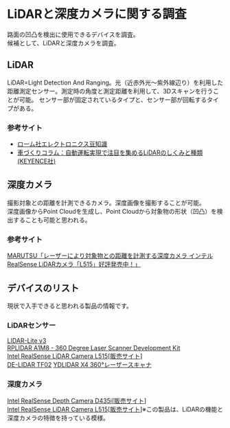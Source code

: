 LiDARと深度カメラに関する調査
===  
路面の凹凸を検出に使用できるデバイスを調査。  
候補として、LiDARと深度カメラを調査。  

## LiDAR
LiDAR=Light Detection And Ranging。光（近赤外光～紫外線辺り）を利用した距離測定センサー。測定時の角度と測定距離を利用して、3Dスキャンを行うことが可能。
センサー部が固定されているタイプと、センサー部が回転するタイプがある。  
  
### 参考サイト  
- [ローム社エレクトロニクス豆知識](https://www.rohm.co.jp/electronics-basics/laser-diodes/ld_what10)  
- [車づくりコラム：自動運転実現で注目を集めるLiDARのしくみと種類(KEYENCE社)](https://www.keyence.co.jp/ss/general/automotive-manufacturing/010/)


## 深度カメラ  
撮影対象との距離を計測できるカメラ。深度画像を撮影することが可能。  
深度画像からPoint Cloudを生成し、Point Cloudから対象物の形状（凹凸）を検出することも可能と思われる。

### 参考サイト
[MARUTSU「レーザーにより対象物との距離を計測する深度カメラ インテルRealSense LiDARカメラ「L515」好評発売中！」](https://www.marutsu.co.jp/select/list/detail.php?id=1177)

## デバイスのリスト
現状で入手できると思われる製品の情報です。  

### LiDARセンサー
[LIDAR-Lite v3](https://www.switch-science.com/catalog/2981/)  
[RPLIDAR A1M8 - 360 Degree Laser Scanner Development Kit](https://www.switch-science.com/catalog/4301/)   
[Intel RealSense LiDAR Camera L515](https://www.intelrealsense.com/lidar-camera-l515/)[[販売サイト](https://www.switch-science.com/catalog/6369/)]  
[DE-LIDAR TF02](https://www.switch-science.com/catalog/5092/)
[YDLIDAR X4 360°レーザースキャナ](https://www.robotshop.com/jp/ja/ydlidar-x4-360-laser-scanner.html)

### 深度カメラ  
[Intel RealSense Depth Camera D435i](https://www.intelrealsense.com/depth-camera-d435i/)[[販売サイト](https://www.switch-science.com/catalog/5235/)]  
[Intel RealSense LiDAR Camera L515](https://www.intelrealsense.com/lidar-camera-l515/)[[販売サイト](https://www.switch-science.com/catalog/6369/)]※この製品は、LiDARの機能と深度カメラの特徴を持っている模様。  




